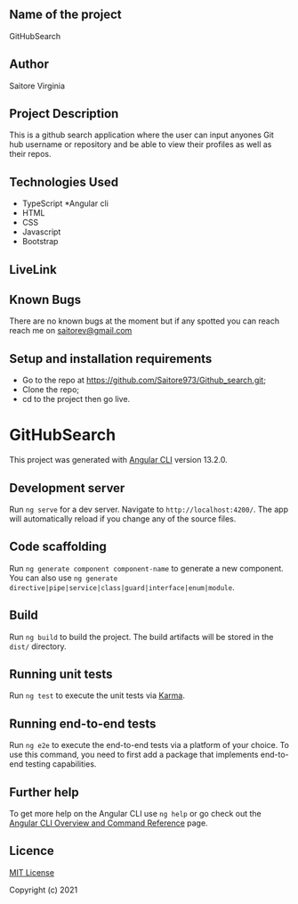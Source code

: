 ## Name of the project

GitHubSearch

## Author

Saitore Virginia


## Project Description

This is a github search application where the user can input anyones Git hub username or repository and be able to view their profiles as well as their repos.


## Technologies Used
* TypeScript
*Angular cli
* HTML
* CSS
* Javascript
* Bootstrap


## LiveLink


## Known Bugs 

There are no known bugs at the moment but if any spotted you can reach reach me on saitorev@gmail.com
## Setup and installation requirements

* Go to the repo at https://github.com/Saitore973/Github_search.git;
* Clone the repo;
* cd to the project then go live.


# GitHubSearch

This project was generated with [Angular CLI](https://github.com/angular/angular-cli) version 13.2.0.

## Development server

Run `ng serve` for a dev server. Navigate to `http://localhost:4200/`. The app will automatically reload if you change any of the source files.

## Code scaffolding

Run `ng generate component component-name` to generate a new component. You can also use `ng generate directive|pipe|service|class|guard|interface|enum|module`.

## Build

Run `ng build` to build the project. The build artifacts will be stored in the `dist/` directory.

## Running unit tests

Run `ng test` to execute the unit tests via [Karma](https://karma-runner.github.io).

## Running end-to-end tests

Run `ng e2e` to execute the end-to-end tests via a platform of your choice. To use this command, you need to first add a package that implements end-to-end testing capabilities.

## Further help

To get more help on the Angular CLI use `ng help` or go check out the [Angular CLI Overview and Command Reference](https://angular.io/cli) page.

## Licence

[MIT License](./LICENSE)

Copyright (c) 2021 



